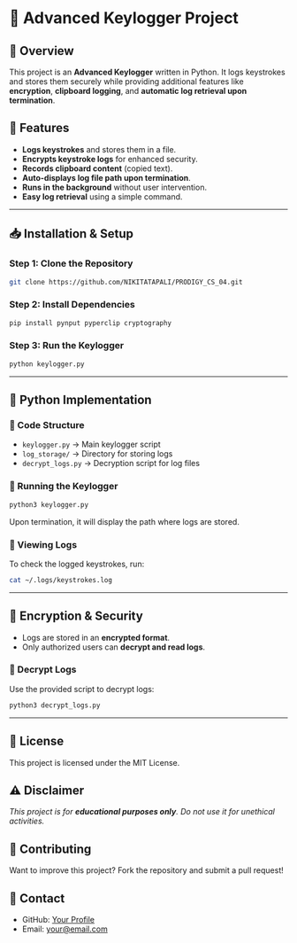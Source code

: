 # 🔑 Advanced Keylogger Project

## 📌 Overview
This project is an **Advanced Keylogger** written in Python. It logs keystrokes and stores them securely while providing additional features like **encryption**, **clipboard logging**, and **automatic log retrieval upon termination**.

## 🚀 Features
- **Logs keystrokes** and stores them in a file.
- **Encrypts keystroke logs** for enhanced security.
- **Records clipboard content** (copied text).
- **Auto-displays log file path upon termination**.
- **Runs in the background** without user intervention.
- **Easy log retrieval** using a simple command.

---

## 📥 Installation & Setup

### Step 1: Clone the Repository
```bash
git clone https://github.com/NIKITATAPALI/PRODIGY_CS_04.git
```

### Step 2: Install Dependencies
```bash
pip install pynput pyperclip cryptography
```

### Step 3: Run the Keylogger
```bash
python keylogger.py
```

---

## 🔹 Python Implementation

### 📝 Code Structure
- `keylogger.py` → Main keylogger script
- `log_storage/` → Directory for storing logs
- `decrypt_logs.py` → Decryption script for log files

### 🏃 Running the Keylogger
```bash
python3 keylogger.py
```
Upon termination, it will display the path where logs are stored.

### 🔎 Viewing Logs
To check the logged keystrokes, run:
```bash
cat ~/.logs/keystrokes.log
```

---

## 🔐 Encryption & Security
- Logs are stored in an **encrypted format**.
- Only authorized users can **decrypt and read logs**.

### 🔑 Decrypt Logs
Use the provided script to decrypt logs:
```bash
python3 decrypt_logs.py
```

---

## 📜 License
This project is licensed under the MIT License.

## ⚠️ Disclaimer
<i>This project is for **educational purposes only**. Do not use it for unethical activities.</i>

## 🤝 Contributing
Want to improve this project? Fork the repository and submit a pull request!

## 📢 Contact
- GitHub: [Your Profile](https://github.com/YourUsername)
- Email: your@email.com
